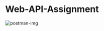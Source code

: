 # Web-API-Assignment

![postman-img](https://github.com/GauravDhoot2608/Web-API-Assignment/assets/110242474/2a53481f-c32e-4f6f-9f93-264c055630d4)
